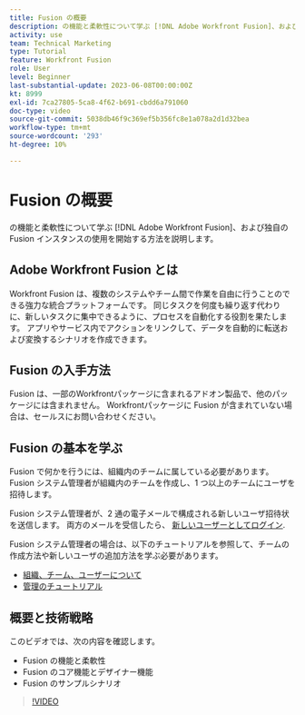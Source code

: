 ```yaml
---
title: Fusion の概要
description: の機能と柔軟性について学ぶ [!DNL Adobe Workfront Fusion]、および独自の Fusion インスタンスの使用を開始する方法を説明します。
activity: use
team: Technical Marketing
type: Tutorial
feature: Workfront Fusion
role: User
level: Beginner
last-substantial-update: 2023-06-08T00:00:00Z
kt: 8999
exl-id: 7ca27805-5ca8-4f62-b691-cbdd6a791060
doc-type: video
source-git-commit: 5038db46f9c369ef5b356fc8e1a078a2d1d32bea
workflow-type: tm+mt
source-wordcount: '293'
ht-degree: 10%

---
```


# Fusion の概要

の機能と柔軟性について学ぶ [!DNL Adobe Workfront Fusion]、および独自の Fusion インスタンスの使用を開始する方法を説明します。

## Adobe Workfront Fusion とは

Workfront Fusion は、複数のシステムやチーム間で作業を自由に行うことのできる強力な統合プラットフォームです。 同じタスクを何度も繰り返す代わりに、新しいタスクに集中できるように、プロセスを自動化する役割を果たします。 アプリやサービス内でアクションをリンクして、データを自動的に転送および変換するシナリオを作成できます。

## Fusion の入手方法

Fusion は、一部のWorkfrontパッケージに含まれるアドオン製品で、他のパッケージには含まれません。 Workfrontパッケージに Fusion が含まれていない場合は、セールスにお問い合わせください。

## Fusion の基本を学ぶ

Fusion で何かを行うには、組織内のチームに属している必要があります。 Fusion システム管理者が組織内のチームを作成し、1 つ以上のチームにユーザを招待します。

Fusion システム管理者が、2 通の電子メールで構成される新しいユーザ招待状を送信します。 両方のメールを受信したら、 [新しいユーザーとしてログイン](https://experienceleague.adobe.com/docs/workfront-learn/tutorials-workfront/fusion/welcome-to-workfront-fusion/log-in-as-a-new-user.html?lang=en).

Fusion システム管理者の場合は、以下のチュートリアルを参照して、チームの作成方法や新しいユーザの追加方法を学ぶ必要があります。

* [組織、チーム、ユーザーについて](https://experienceleague.adobe.com/docs/workfront-learn/tutorials-workfront/fusion/workfront-fusion-administration/understand-organizations-teams-and-users.html?lang=en)
* [管理のチュートリアル](https://experienceleague.adobe.com/docs/workfront-learn/tutorials-workfront/fusion/workfront-fusion-administration/administration-walkthrough.html?lang=en)

## 概要と技術戦略

このビデオでは、次の内容を確認します。

* Fusion の機能と柔軟性
* Fusion のコア機能とデザイナー機能
* Fusion のサンプルシナリオ

>[!VIDEO](https://video.tv.adobe.com/v/335259/?quality=12&learn=on)
